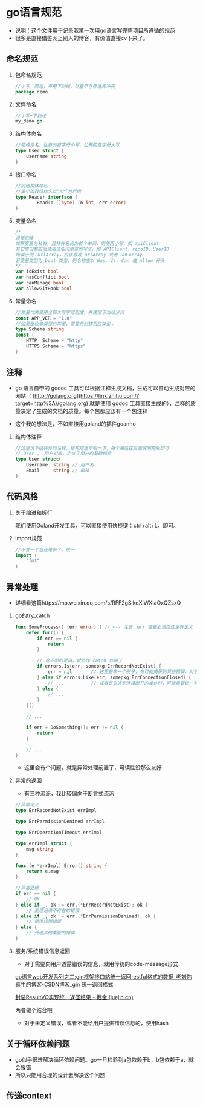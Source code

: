 # go语言规范

- 说明：这个文件用于记录我第一次用go语言写完整项目所遵循的规范
- 很多是直接借鉴网上别人的博客，有价值直接cv下来了。

## 命名规范



1. 包命名规范

   ~~~go
   //小写，简短，不用下划线，尽量不与标准库冲突
   package demo
   ~~~

2. 文件命名

   ~~~go
   //小写+下划线
   my_demo.go
   ~~~

3. 结构体命名

   ~~~go
   //驼峰命名，私有的首字母小写，公开的首字母大写
   type User struct {
       Username string
   }
   ~~~

4. 接口命名

   ~~~go
   //同结构体命名
   //单个函数结构名以“er”为后缀
   type Reader interface {
           Read(p []byte) (n int, err error)
   }
   ~~~

5. 变量命名

   ~~~go
   /*
   遵循驼峰
   如果变量为私有，且特有名词为首个单词，则使用小写，如 apiClient
   其它情况都应当使用该名词原有的写法，如 APIClient、repoID、UserID
   错误示例：UrlArray，应该写成 urlArray 或者 URLArray
   若变量类型为 bool 类型，则名称应以 Has, Is, Can 或 Allow 开头
   */
   var isExist bool
   var hasConflict bool
   var canManage bool
   var allowGitHook bool
   ~~~

6. 常量命名

   ~~~go
   //常量均需使用全部大写字母组成，并使用下划线分词
   const APP_VER = "1.0"
   //如果是枚举类型的常量，需要先创建相应类型：
   type Scheme string
   const (
       HTTP  Scheme = "http"
       HTTPS Scheme = "https"
   )
   ~~~

## 注释

- go 语言自带的 godoc 工具可以根据注释生成文档，生成可以自动生成对应的网站（ [http://golang.org](https://link.zhihu.com/?target=http%3A//golang.org) 就是使用 godoc 工具直接生成的），注释的质量决定了生成的文档的质量。每个包都应该有一个包注释

- 这个我的想法是，不如直接用goland的插件goanno



1. 结构体注释

   ~~~go
   //这里说下结构体的注释，结构用途申明一下，每个属性在后面说明用处即可
   // User ， 用户对象，定义了用户的基础信息
   type User struct{
       Username  string // 用户名
       Email     string // 邮箱
   }
   ~~~



## 代码风格



1. 关于缩进和折行

   我们使用Goland开发工具，可以直接使用快捷键：ctrl+alt+L，即可。

2. import规范

   ~~~go
   //不管一个包还是多个，统一
   import (
       "fmt"
   )
   ~~~

   

## 异常处理

- 详细看这篇https://mp.weixin.qq.com/s/RFF2gSikqXiWXIaOxQZsxQ

1. go的try_catch

   ~~~go
   func SomeProcess() (err error) { // <-- 注意，err 变量必须在这里有定义
       defer func() {
           if err == nil {
               return
           }
   
           // 这下面的逻辑，就当作 catch 作用了
           if errors.Is(err, somepkg.ErrRecordNotExist) {
               err = nil       // 这里是举一个例子，有可能捕获到某些错误，对于该函数而言不算错误，因此 err = nil
           } else if errors.Like(err, somepkg.ErrConnectionClosed) {
               // ...          // 或者是说遇到连接断开的操作时，可能需要做一些重连操作之类的；甚至乎还可以在这里重连成功之后，重新拉起一次请求
           } else {
               // ...
           }
       }()
   
       // ...
   
       if err = DoSomething(); err != nil {
           return
       }
   
       // ...
   }
   ~~~

   - 这里会有个问题，就是异常处理前置了，可读性没那么友好

2. 异常的返回

   - 有三种流派，我比较偏向于断言式流派

   ~~~go
   //异常定义
   type ErrRecordNotExist errImpl
   
   type ErrPermissionDenined errImpl
   
   type ErrOperationTimeout errImpl
   
   type errImpl struct {
       msg string
   }
   
   func (e *errImpl) Error() string {
       return e.msg
   }
   ~~~

   ~~~go
   //异常处理
   if err == nil {
       // OK
   } else if _, ok := err.(*ErrRecordNotExist); ok {
       // 处理记录不存在的错误
   } else if _, ok := err.(*ErrPermissionDenined); ok {
       // 处理权限错误
   } else {
       // 处理其他类型的错误
   }
   ~~~

3. 服务/系统错误信息返回

   - 对于需要向用户透露错误的信息，就用传统的code-message形式

   [go语言web开发系列之二:gin框架接口站统一返回restful格式的数据_老刘你真牛的博客-CSDN博客_gin 统一返回格式](https://blog.csdn.net/weixin_43881017/article/details/111178255)

   [封装ResultVO实现统一返回结果 - 掘金 (juejin.cn)](https://juejin.cn/post/6995932258662088717)

    两者做个结合吧

   - 对于未定义错误，或者不能给用户提供错误信息的，使用hash



## 关于循环依赖问题

- go似乎很难解决循环依赖问题。go一旦检验到a包依赖于b，b包依赖于a，就会报错
- 所以只能用合理的设计去解决这个问题

## 传递context




